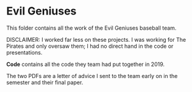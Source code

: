 # Evil Geniuses

This folder contains all the work of the Evil Geniuses baseball team.

DISCLAIMER: I worked far less on these projects. I was working for The Pirates and only oversaw them; I had no direct hand in the code or presentations.

**Code** contains all the code they team had put together in 2019.

The two PDFs are a letter of advice I sent to the team early on in the semester and their final paper.
